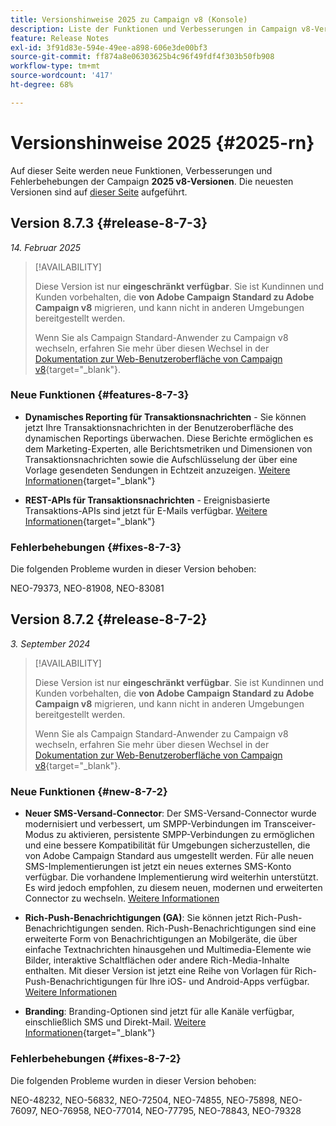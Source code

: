 ```yaml
---
title: Versionshinweise 2025 zu Campaign v8 (Konsole)
description: Liste der Funktionen und Verbesserungen in Campaign v8-Versionen 2025
feature: Release Notes
exl-id: 3f91d83e-594e-49ee-a898-606e3de00bf3
source-git-commit: ff874a8e06303625b4c96f49fdf4f303b50fb908
workflow-type: tm+mt
source-wordcount: '417'
ht-degree: 68%

---
```


# Versionshinweise 2025 {#2025-rn}

Auf dieser Seite werden neue Funktionen, Verbesserungen und Fehlerbehebungen der Campaign **2025 v8-Versionen**. Die neuesten Versionen sind auf [dieser Seite](release-notes.md) aufgeführt.

## Version 8.7.3 {#release-8-7-3}

_14. Februar 2025_

>[!AVAILABILITY]
>
>Diese Version ist nur **eingeschränkt verfügbar**. Sie ist Kundinnen und Kunden vorbehalten, die **von Adobe Campaign Standard zu Adobe Campaign v8** migrieren, und kann nicht in anderen Umgebungen bereitgestellt werden.
>
>Wenn Sie als Campaign Standard-Anwender zu Campaign v8 wechseln, erfahren Sie mehr über diesen Wechsel in der [Dokumentation zur Web-Benutzeroberfläche von Campaign v8](https://experienceleague.adobe.com/de/docs/campaign-web/v8/start/acs-migration){target="_blank"}.

### Neue Funktionen {#features-8-7-3}

* **Dynamisches Reporting für Transaktionsnachrichten** - Sie können jetzt Ihre Transaktionsnachrichten in der Benutzeroberfläche des dynamischen Reportings überwachen. Diese Berichte ermöglichen es dem Marketing-Experten, alle Berichtsmetriken und Dimensionen von Transaktionsnachrichten sowie die Aufschlüsselung der über eine Vorlage gesendeten Sendungen in Echtzeit anzuzeigen. [Weitere Informationen](https://experienceleague.adobe.com/de/docs/experience-cloud/campaign/reporting/get-started-reporting){target="_blank"}

* **REST-APIs für Transaktionsnachrichten** - Ereignisbasierte Transaktions-APIs sind jetzt für E-Mails verfügbar. [Weitere Informationen](https://experienceleague.adobe.com/en/docs/experience-cloud/campaign/apis/managing-transactional-messages){target="_blank"}

### Fehlerbehebungen {#fixes-8-7-3}

Die folgenden Probleme wurden in dieser Version behoben:

NEO-79373, NEO-81908, NEO-83081

## Version 8.7.2 {#release-8-7-2}

_3. September 2024_

>[!AVAILABILITY]
>
>Diese Version ist nur **eingeschränkt verfügbar**. Sie ist Kundinnen und Kunden vorbehalten, die **von Adobe Campaign Standard zu Adobe Campaign v8** migrieren, und kann nicht in anderen Umgebungen bereitgestellt werden.
>
>Wenn Sie als Campaign Standard-Anwender zu Campaign v8 wechseln, erfahren Sie mehr über diesen Wechsel in der [Dokumentation zur Web-Benutzeroberfläche von Campaign v8](https://experienceleague.adobe.com/de/docs/campaign-web/v8/start/acs-migration){target="_blank"}.

### Neue Funktionen {#new-8-7-2}

* **Neuer SMS-Versand-Connector**: Der SMS-Versand-Connector wurde modernisiert und verbessert, um SMPP-Verbindungen im Transceiver-Modus zu aktivieren, persistente SMPP-Verbindungen zu ermöglichen und eine bessere Kompatibilität für Umgebungen sicherzustellen, die von Adobe Campaign Standard aus umgestellt werden. Für alle neuen SMS-Implementierungen ist jetzt ein neues externes SMS-Konto verfügbar. Die vorhandene Implementierung wird weiterhin unterstützt. Es wird jedoch empfohlen, zu diesem neuen, modernen und erweiterten Connector zu wechseln. [Weitere Informationen](../send/sms/sms.md)

* **Rich-Push-Benachrichtigungen (GA)**: Sie können jetzt Rich-Push-Benachrichtigungen senden. Rich-Push-Benachrichtigungen sind eine erweiterte Form von Benachrichtigungen an Mobilgeräte, die über einfache Textnachrichten hinausgehen und Multimedia-Elemente wie Bilder, interaktive Schaltflächen oder andere Rich-Media-Inhalte enthalten. Mit dieser Version ist jetzt eine Reihe von Vorlagen für Rich-Push-Benachrichtigungen für Ihre iOS- und Android-Apps verfügbar. [Weitere Informationen](../send/rich-push-android.md)

* **Branding**: Branding-Optionen sind jetzt für alle Kanäle verfügbar, einschließlich SMS und Direkt-Mail. [Weitere Informationen](https://experienceleague.adobe.com/docs/experience-cloud/campaign/branding/branding-gs.html?lang=de){target="_blank"}

### Fehlerbehebungen {#fixes-8-7-2}

Die folgenden Probleme wurden in dieser Version behoben:

NEO-48232, NEO-56832, NEO-72504, NEO-74855, NEO-75898, NEO-76097, NEO-76958, NEO-77014, NEO-77795, NEO-78843, NEO-79328
